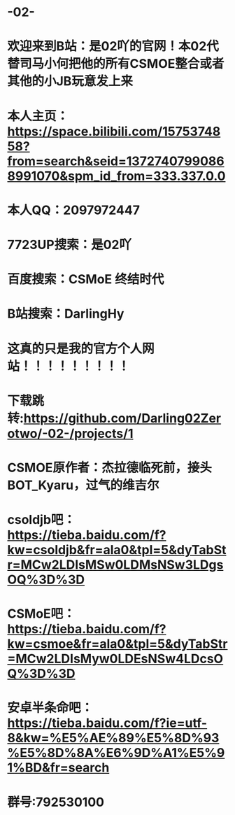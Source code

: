 # -02-
# 欢迎来到B站：是02吖的官网！本02代替司马小何把他的所有CSMOE整合或者其他的小JB玩意发上来
# 本人主页：https://space.bilibili.com/1575374858?from=search&seid=13727407990868991070&spm_id_from=333.337.0.0
# 本人QQ：2097972447
# 7723UP搜索：是02吖
# 百度搜索：CSMoE 终结时代
# B站搜索：DarlingHy
# 这真的只是我的官方个人网站！！！！！！！！！
# 下载跳转:https://github.com/Darling02Zerotwo/-02-/projects/1
# CSMOE原作者：杰拉德临死前，接头BOT_Kyaru，过气的维吉尔
# csoldjb吧：https://tieba.baidu.com/f?kw=csoldjb&fr=ala0&tpl=5&dyTabStr=MCw2LDIsMSw0LDMsNSw3LDgsOQ%3D%3D
# CSMoE吧：https://tieba.baidu.com/f?kw=csmoe&fr=ala0&tpl=5&dyTabStr=MCw2LDIsMyw0LDEsNSw4LDcsOQ%3D%3D
# 安卓半条命吧：https://tieba.baidu.com/f?ie=utf-8&kw=%E5%AE%89%E5%8D%93%E5%8D%8A%E6%9D%A1%E5%91%BD&fr=search
# 群号:792530100
